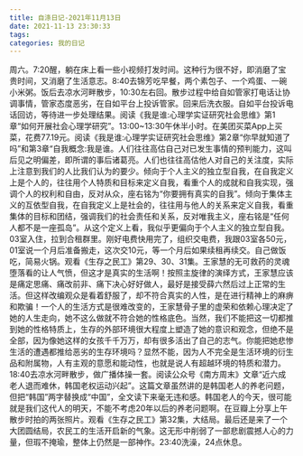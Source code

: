 ```yaml
---
title: 自涤日记-2021年11月13日
date: 2021-11-13 23:30:33
tags:
categories: 我的日记
---
```

周六。7:20醒，躺在床上看一些小视频打发时间。这种行为很不好，即消磨了宝贵时间，又消磨了生活意志。8:40去锦芳吃早餐，两个素包子、一个鸡蛋、一碗小米粥。饭后去凉水河畔散步，10:30左右回。散步过程中给自如管家打电话让协调事情，管家态度恶劣，在自如平台上投诉管家。回来后洗衣服。自如平台投诉电话回访，等待进一步处理结果。阅读《我是谁:心理学实证研究社会思维》第1章“如何开展社会心理学研究”。13:00~13:30午休半小时。在美团买菜App上买菜，花费77.19元。阅读《我是谁:心理学实证研究社会思维》第2章“你早就知道了吗”和第3章“自我概念:我是谁。人们往往高估自己对已发生事情的预判能力，这叫后见之明偏差，即所谓的事后诸葛亮。人们也往往高估他人对自己的关注度，实际上注意到我们的人比我们认为的要少。倾向于个人主义的独立型自我，在自我定义上是个人的，往往用个人特质和目标来定义自我，看重个人的成就和自我实现，强调个人的权利和自由，反对从众，座右铭为“你要拥有真实的自我”。倾向于集体主义的互依型自我，在自我定义上是社会的，往往用与他人的关系来定义自我，看重集体的目标和团结，强调我们的社会责任和关系，反对唯我主义，座右铭是“任何人都不是一座孤岛”。从这个定义上看，我似乎更偏向于个人主义的独立型自我。03室入住，拉到合租群里。刚好电费快用完了，组织交电费，我跟03室各50元，01室说一个月后准备搬走，这次交10元，等一个月后如果续租再续交。自己做饭吃，简易火锅。观看《生存之民工》第29、30、31集。王家慧的无可救药的灵魂堕落看的让人气愤，但这才是真实的生活啊！按照主旋律的演绎方式，王家慧应该是痛定思痛、痛改前非、痛下决心好好做人，最好是接受薛六然后过上正常的生活。但这样改编观众是看着舒服了，却不符合真实的人性，是在进行精神上的麻痹和欺骗！一个人的生活方式是很难改变的，王家慧骨子里的虚荣和依赖心理决定了她的人生走向，她不这么做就不符合她的性格底色。当然，我们不能把这一切都推到她的性格特质上，生存的外部环境很大程度上塑造了她的意识和观念，但绝不是全部，因为像她这样的女孩千千万万，却有很多活出了自己的志气。你能把她悲惨生活的遭遇都推给恶劣的生存环境吗？显然不能，因为人不完全是生活环境的衍生品和附属物，人有主观的意愿和能动性，也就是说人有超越环境的特质和潜力。18:40去凉水河畔散步，做广播体操一套。阅读公众号《南方周末》文章“近六成老人退而难休，韩国老权运动兴起”。这篇文章虽然讲的是韩国老人的养老问题，但把“韩国”两字替换成“中国”，全文读下来毫无违和感。韩国老人的今天，很可能就是我们这代人的明天，不能不考虑20年以后的养老问题啊。在豆瓣上分享上午散步时拍的两张照片。观看《生存之民工》第32集，大结局。最后还是来了一个大团圆结局，农民工的生活开启新的气象。这无形中削弱了一部悲剧震撼人心的力量，但瑕不掩瑜，整体上仍然是一部神作。23:40洗澡，24点休息。